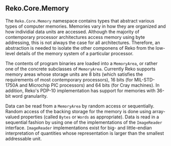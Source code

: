 ## Reko.Core.Memory

The `Reko.Core.Memory` namespace contains types that abstract various types of computer memories. Memories vary in how they are organized and how individial data units are accessed. Although the majority of contemporary processor architectures access memory using byte addressing, this is not always the case for all architectures. Therefore, an abstraction is needed to isolate the other componens of Reko from the low-level details of the memory system of a particular processor.

The contents of program binaries are loaded into a `MemoryArea`, or rather one of the concrete subclasses of `MemoryArea`. Currently Reko supports memory areas whose storage units are 8 bits (which satisfies the requirements of most contemporary processors), 16 bits (for MIL-STD-1750A and Microchip PIC processors) and 64 bits (for Cray machines). In addition, Reko's PDP-10 implementation has support for memories with 36-bit word granularity.

Data can be read from a `MemoryArea` by random access or sequentially. Random access of the backing storage for the memory is done using array-valued properties (called `Bytes` or `Words` as appropriate). Data is read in a sequential fashion by using one of the implementations of the `ImageReader` interface. `ImageReader` implementations exist for big- and little-endian interpretation of quantities whose representation is larger than the smallest addressable unit.